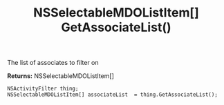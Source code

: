 ﻿---
uid: crmscript_ref_NSActivityFilter_GetAssociateList
title: NSSelectableMDOListItem[] GetAssociateList()
intellisense: NSActivityFilter.GetAssociateList
keywords: NSActivityFilter, GetAssociateList
so.topic: reference
---

The list of associates to filter on

**Returns:** NSSelectableMDOListItem[]


```crmscript
NSActivityFilter thing;
NSSelectableMDOListItem[] associateList  = thing.GetAssociateList();
```

